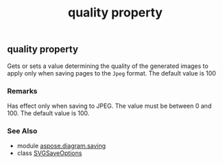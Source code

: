 ﻿---
title: quality property
second_title: Aspose.Diagram for Python via .NET API References
description: 
type: docs
weight: 180
url: /python-net/aspose.diagram.saving/svgsaveoptions/quality/
is_root: false
---

## quality property


Gets or sets a value determining the quality of the generated  images
to apply only when saving pages to the `Jpeg` format. The default value is 100
### Remarks 


Has effect only when saving to JPEG.
The value must be between 0 and 100.
The default value is 100.

### See Also
* module [aspose.diagram.saving](../../)
* class [SVGSaveOptions](/diagram/python-net/aspose.diagram.saving/svgsaveoptions)
